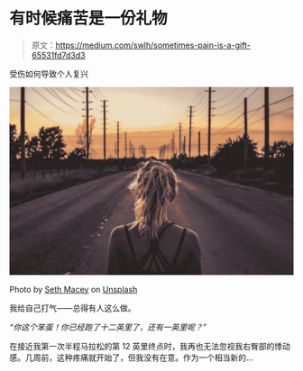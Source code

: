 # 有时候痛苦是一份礼物

> 原文：<https://medium.com/swlh/sometimes-pain-is-a-gift-65531fd7d3d3>

受伤如何导致个人复兴

![](img/ca880bf2b7733492b8e9a3b1b4587fe3.png)

Photo by [Seth Macey](https://unsplash.com/@sethmacey?utm_source=medium&utm_medium=referral) on [Unsplash](https://unsplash.com?utm_source=medium&utm_medium=referral)

我给自己打气——总得有人这么做。

*“你这个笨蛋！你已经跑了十二英里了，还有一英里呢？”*

在接近我第一次半程马拉松的第 12 英里终点时，我再也无法忽视我右臀部的悸动感。几周前，这种疼痛就开始了，但我没有在意。作为一个相当新的…
